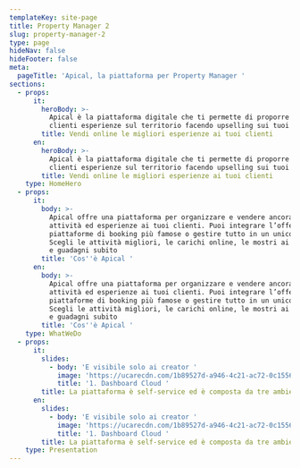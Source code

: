 ```yaml
---
templateKey: site-page
title: Property Manager 2
slug: property-manager-2
type: page
hideNav: false
hideFooter: false
meta:
  pageTitle: 'Apical, la piattaforma per Property Manager '
sections:
  - props:
      it:
        heroBody: >-
          Apical è la piattaforma digitale che ti permette di proporre ai tuoi
          clienti esperienze sul territorio facendo upselling sui tuoi prodotti
        title: Vendi online le migliori esperienze ai tuoi clienti
      en:
        heroBody: >-
          Apical è la piattaforma digitale che ti permette di proporre ai tuoi
          clienti esperienze sul territorio facendo upselling sui tuoi prodotti
        title: Vendi online le migliori esperienze ai tuoi clienti
    type: HomeHero
  - props:
      it:
        body: >-
          Apical offre una piattaforma per organizzare e vendere ancora più
          attività ed esperienze ai tuoi clienti. Puoi integrare l’offerta alle
          piattaforme di booking più famose o gestire tutto in un unico ambiente.
          Scegli le attività migliori, le carichi online, le mostri ai tuoi ospiti
          e guadagni subito
        title: 'Cos''è Apical '
      en:
        body: >-
          Apical offre una piattaforma per organizzare e vendere ancora più
          attività ed esperienze ai tuoi clienti. Puoi integrare l’offerta alle
          piattaforme di booking più famose o gestire tutto in un unico ambiente.
          Scegli le attività migliori, le carichi online, le mostri ai tuoi ospiti
          e guadagni subito
        title: 'Cos''è Apical '
    type: WhatWeDo
  - props:
      it:
        slides:
          - body: 'E visibile solo ai creator '
            image: 'https://ucarecdn.com/1b89527d-a946-4c21-ac72-0c155613c2ef/'
            title: '1. Dashboard Cloud '
        title: La piattaforma è self-service ed è composta da tre ambienti
      en:
        slides:
          - body: 'E visibile solo ai creator '
            image: 'https://ucarecdn.com/1b89527d-a946-4c21-ac72-0c155613c2ef/'
            title: '1. Dashboard Cloud '
        title: La piattaforma è self-service ed è composta da tre ambienti
    type: Presentation
---
```


